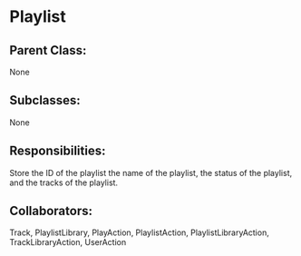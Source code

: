 # Playlist

## Parent Class:
None

## Subclasses:
None

## Responsibilities:
Store the ID of the playlist the name of the playlist, the status of the playlist, and the tracks of the playlist.

## Collaborators:
Track, PlaylistLibrary, PlayAction, PlaylistAction, PlaylistLibraryAction, TrackLibraryAction, UserAction
